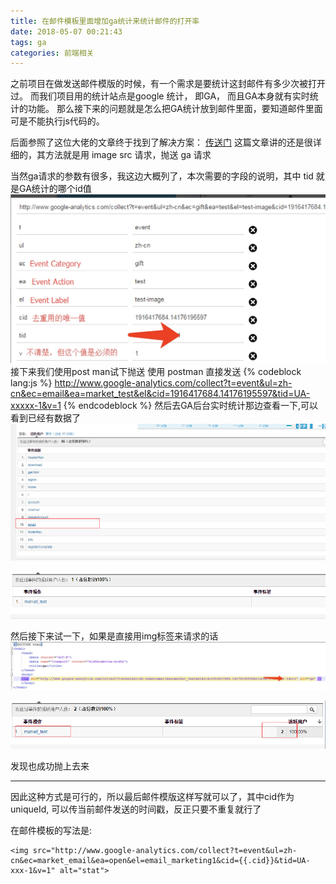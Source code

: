 ```yaml
---
title: 在邮件模板里面增加ga统计来统计邮件的打开率
date: 2018-05-07 00:21:43
tags: ga
categories: 前端相关
---
```

之前项目在做发送邮件模版的时候，有一个需求是要统计这封邮件有多少次被打开过。
而我们项目用的统计站点是google 统计， 即GA， 而且GA本身就有实时统计的功能。 
那么接下来的问题就是怎么把GA统计放到邮件里面，要知道邮件里面可是不能执行js代码的。

后面参照了这位大佬的文章终于找到了解决方案： [传送门](http://www.lunametrics.com/blog/2013/06/17/email-tracking-google-analytics/)
这篇文章讲的还是很详细的，其方法就是用 image src 请求，抛送 ga 请求 

当然ga请求的参数有很多，我这边大概列了，本次需要的字段的说明，其中 tid 就是GA统计的哪个id值
![1](mail-use-ga/1.png)
接下来我们使用post man试下抛送
使用 postman 直接发送
{% codeblock lang:js %}
http://www.google-analytics.com/collect?t=event&ul=zh-cn&ec=email&ea=market_test&el&cid=1916417684.14176195597&tid=UA-xxxxx-1&v=1
{% endcodeblock %}
然后去GA后台实时统计那边查看一下,可以看到已经有数据了
![2](mail-use-ga/2.png)

![3](mail-use-ga/3.png)


然后接下来试一下，如果是直接用img标签来请求的话
![4](mail-use-ga/4.png)

![5](mail-use-ga/5.png)

发现也成功抛上去来

----

因此这种方式是可行的，所以最后邮件模版这样写就可以了，其中cid作为 uniqueId, 可以传当前邮件发送的时间戳，反正只要不重复就行了

在邮件模板的写法是:
```
<img src="http://www.google-analytics.com/collect?t=event&ul=zh-cn&ec=market_email&ea=open&el=email_marketing1&cid={{.cid}}&tid=UA-xxx-1&v=1" alt="stat">
```
